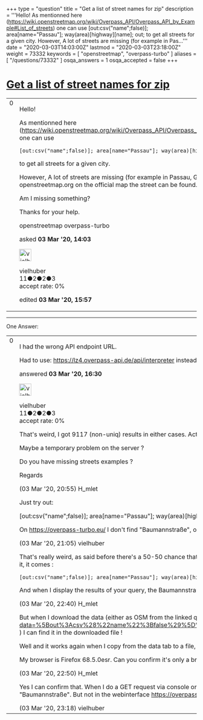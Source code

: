 +++
type = "question"
title = "Get a list of street names for zip"
description = '''Hello! As mentionned here (https://wiki.openstreetmap.org/wiki/Overpass_API/Overpass_API_by_Example#List_of_streets) one can use [out:csv(&quot;name&quot;;false)]; area[name=&quot;Passau&quot;]; way(area)[highway][name]; out; to get all streets for a given city. However, A lot of streets are missing (for example in Pas...'''
date = "2020-03-03T14:03:00Z"
lastmod = "2020-03-03T23:18:00Z"
weight = 73332
keywords = [ "openstreetmap", "overpass-turbo" ]
aliases = [ "/questions/73332" ]
osqa_answers = 1
osqa_accepted = false
+++

<div class="headNormal">

# [Get a list of street names for zip](/questions/73332/get-a-list-of-street-names-for-zip)

</div>

<div id="main-body">

<div id="askform">

<table id="question-table" style="width:100%;">
<colgroup>
<col style="width: 50%" />
<col style="width: 50%" />
</colgroup>
<tbody>
<tr>
<td style="width: 30px; vertical-align: top"><div class="vote-buttons">
<span id="post-73332-upvote" class="ajax-command post-vote up" rel="nofollow" title="I like this post (click again to cancel)"> </span>
<div id="post-73332-score" class="post-score" title="current number of votes">
0
</div>
<span id="post-73332-downvote" class="ajax-command post-vote down" rel="nofollow" title="I dont like this post (click again to cancel)"> </span> <span id="favorite-mark" class="ajax-command favorite-mark" rel="nofollow" title="mark/unmark this question as favorite (click again to cancel)"> </span>
<div id="favorite-count" class="favorite-count">
&#10;</div>
</div></td>
<td><div id="item-right">
<div class="question-body">
<p>Hello!</p>
<p>As mentionned here (<a href="https://wiki.openstreetmap.org/wiki/Overpass_API/Overpass_API_by_Example#List_of_streets)">https://wiki.openstreetmap.org/wiki/Overpass_API/Overpass_API_by_Example#List_of_streets)</a> one can use</p>
<p><code>[out:csv("name";false)]; area[name="Passau"]; way(area)[highway][name]; out;</code></p>
<p>to get all streets for a given city.</p>
<p>However, A lot of streets are missing (for example in Passau, Germany). However, on openstreetmap.org on the official map the street can be found.</p>
<p>Am I missing something?</p>
<p>Thanks for your help.</p>
</div>
<div id="question-tags" class="tags-container tags">
<span class="post-tag tag-link-openstreetmap" rel="tag" title="see questions tagged &#39;openstreetmap&#39;">openstreetmap</span> <span class="post-tag tag-link-overpass-turbo" rel="tag" title="see questions tagged &#39;overpass-turbo&#39;">overpass-turbo</span>
</div>
<div id="question-controls" class="post-controls">
&#10;</div>
<div class="post-update-info-container">
<div class="post-update-info post-update-info-user">
<p>asked <strong>03 Mar '20, 14:03</strong></p>
<img src="https://secure.gravatar.com/avatar/4a1005d44d537160f06ec9789ac121f0?s=32&amp;d=identicon&amp;r=g" class="gravatar" width="32" height="32" alt="vielhuber&#39;s gravatar image" />
<p><span>vielhuber</span><br />
<span class="score" title="11 reputation points">11</span><span title="2 badges"><span class="badge1">●</span><span class="badgecount">2</span></span><span title="2 badges"><span class="silver">●</span><span class="badgecount">2</span></span><span title="3 badges"><span class="bronze">●</span><span class="badgecount">3</span></span><br />
<span class="accept_rate" title="Rate of the user&#39;s accepted answers">accept rate:</span> <span title="vielhuber has no accepted answers">0%</span></p>
</div>
<div class="post-update-info post-update-info-edited">
<p><span> edited <strong>03 Mar '20, 15:57</strong> </span></p>
</div>
</div>
<div id="comments-container-73332" class="comments-container">
&#10;</div>
<div id="comment-tools-73332" class="comment-tools">
&#10;</div>
<div class="clear">
&#10;</div>
<div id="comment-73332-form-container" class="comment-form-container">
&#10;</div>
<div class="clear">
&#10;</div>
</div></td>
</tr>
</tbody>
</table>

------------------------------------------------------------------------

<div class="tabBar">

<span id="sort-top"></span>

<div class="headQuestions">

One Answer:

</div>

</div>

<span id="73334"></span>

<div id="answer-container-73334" class="answer answered-by-owner">

<table style="width:100%;">
<colgroup>
<col style="width: 50%" />
<col style="width: 50%" />
</colgroup>
<tbody>
<tr>
<td style="width: 30px; vertical-align: top"><div class="vote-buttons">
<span id="post-73334-upvote" class="ajax-command post-vote up" rel="nofollow" title="I like this post (click again to cancel)"> </span>
<div id="post-73334-score" class="post-score" title="current number of votes">
0
</div>
<span id="post-73334-downvote" class="ajax-command post-vote down" rel="nofollow" title="I dont like this post (click again to cancel)"> </span>
</div></td>
<td><div class="item-right">
<div class="answer-body">
<p>I had the wrong API endpoint URL.</p>
<p>Had to use: <a href="https://lz4.overpass-api.de/api/interpreter">https://lz4.overpass-api.de/api/interpreter</a> instead of <a href="https://overpass-api.de/api/interpreter.">https://overpass-api.de/api/interpreter.</a></p>
</div>
<div class="answer-controls post-controls">
&#10;</div>
<div class="post-update-info-container">
<div class="post-update-info post-update-info-user">
<p>answered <strong>03 Mar '20, 16:30</strong></p>
<img src="https://secure.gravatar.com/avatar/4a1005d44d537160f06ec9789ac121f0?s=32&amp;d=identicon&amp;r=g" class="gravatar" width="32" height="32" alt="vielhuber&#39;s gravatar image" />
<p><span>vielhuber</span><br />
<span class="score" title="11 reputation points">11</span><span title="2 badges"><span class="badge1">●</span><span class="badgecount">2</span></span><span title="2 badges"><span class="silver">●</span><span class="badgecount">2</span></span><span title="3 badges"><span class="bronze">●</span><span class="badgecount">3</span></span><br />
<span class="accept_rate" title="Rate of the user&#39;s accepted answers">accept rate:</span> <span title="vielhuber has no accepted answers">0%</span></p>
</div>
</div>
<div id="comments-container-73334" class="comments-container">
<span id="73336"></span>
<div id="comment-73336" class="comment">
<div id="post-73336-score" class="comment-score">
&#10;</div>
<div class="comment-text">
<p>That's weird, I got 9117 (non-uniq) results in either cases. Actually on the <a href="https://wiki.openstreetmap.org/wiki/Overpass_API#Public_Overpass_API_instances">wiki</a> I find that one URL is a redirection to the other (with a round-robin to another one).</p>
<p>Maybe a temporary problem on the server ?</p>
<p>Do you have missing streets examples ?</p>
<p>Regards</p>
</div>
<div id="comment-73336-info" class="comment-info">
<span class="comment-age">(03 Mar '20, 20:55)</span> <span class="comment-user userinfo">H_mlet</span>
</div>
</div>
<span id="73339"></span>
<div id="comment-73339" class="comment">
<div id="post-73339-score" class="comment-score">
&#10;</div>
<div class="comment-text">
<p>Just try out:</p>
<p>[out:csv("name";false)]; area[name="Passau"]; way(area)[highway][name]; out;</p>
<p>On <a href="https://overpass-turbo.eu/">https://overpass-turbo.eu/</a> I don't find "Baumannstraße", on <a href="https://lz4.overpass-api.de/api/interpreter">https://lz4.overpass-api.de/api/interpreter</a> (via a direct request) I receive "Baumannstraße".</p>
</div>
<div id="comment-73339-info" class="comment-info">
<span class="comment-age">(03 Mar '20, 21:05)</span> <span class="comment-user userinfo">vielhuber</span>
</div>
</div>
<span id="73347"></span>
<div id="comment-73347" class="comment">
<div id="post-73347-score" class="comment-score">
&#10;</div>
<div class="comment-text">
<p>That's really weird, as said before there's a 50-50 chance that it's the same server ! When I use lz4 through turbo, I get the same result, without Baumannstraße. But when I look specifically for it, it comes :</p>
<pre><code>[out:csv(&quot;name&quot;;false)]; area[name=&quot;Passau&quot;]; way(area)[highway][name=&quot;Baumannstraße&quot;]; out;</code></pre>
<p>And when I display the results of your query, the Baumannstraße is highlighted. But my browser can't find it in the data. :-( <a href="https://overpass-turbo.eu/s/Rh4">https://overpass-turbo.eu/s/Rh4</a></p>
</div>
<div id="comment-73347-info" class="comment-info">
<span class="comment-age">(03 Mar '20, 22:40)</span> <span class="comment-user userinfo">H_mlet</span>
</div>
</div>
<span id="73348"></span>
<div id="comment-73348" class="comment">
<div id="post-73348-score" class="comment-score">
&#10;</div>
<div class="comment-text">
<p>But when I download the data (either as OSM from the linked query, or as CSV from your query : <a href="https://overpass-api.de/api/interpreter?data=%5Bout%3Acsv%28%22name%22%3Bfalse%29%5D%3B%20area%5Bname%3D%22Passau%22%5D%3B%20way%28area%29%5Bhighway%5D%5Bname%5D%3B%20out%3B">https://overpass-api.de/api/interpreter?data=%5Bout%3Acsv%28%22name%22%3Bfalse%29%5D%3B%20area%5Bname%3D%22Passau%22%5D%3B%20way%28area%29%5Bhighway%5D%5Bname%5D%3B%20out%3B</a> ) I can find it in the downloaded file !</p>
<p>Well and it works again when I copy from the data tab to a file, so I guess the problem is with my browser search engine...</p>
<p>My browser is Firefox 68.5.0esr. Can you confirm it's only a browser problem ?</p>
</div>
<div id="comment-73348-info" class="comment-info">
<span class="comment-age">(03 Mar '20, 22:50)</span> <span class="comment-user userinfo">H_mlet</span>
</div>
</div>
<span id="73350"></span>
<div id="comment-73350" class="comment">
<div id="post-73350-score" class="comment-score">
&#10;</div>
<div class="comment-text">
<p>Yes I can confirm that. When I do a GET request via console or Postman, I get both for <a href="https://lz4.overpass-api.de/api/interpreter">https://lz4.overpass-api.de/api/interpreter</a> and for <a href="https://overpass-api.de/api/interpreter">https://overpass-api.de/api/interpreter</a> "Baumannstraße". But not in the webinterface <a href="https://overpass-turbo.eu/.">https://overpass-turbo.eu/.</a></p>
</div>
<div id="comment-73350-info" class="comment-info">
<span class="comment-age">(03 Mar '20, 23:18)</span> <span class="comment-user userinfo">vielhuber</span>
</div>
</div>
</div>
<div id="comment-tools-73334" class="comment-tools">
&#10;</div>
<div class="clear">
&#10;</div>
<div id="comment-73334-form-container" class="comment-form-container">
&#10;</div>
<div class="clear">
&#10;</div>
</div></td>
</tr>
</tbody>
</table>

</div>

<div class="paginator-container-left">

</div>

</div>

</div>


